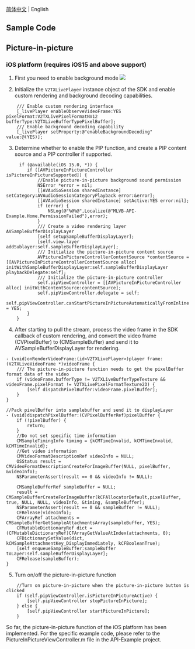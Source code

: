 [简体中文](README.cn.md) | English

## Sample Code

## Picture-in-picture

### iOS platform (requires iOS15 and above support)

1. First you need to enable background mode
 ![](https://qcloudimg.tencent-cloud.cn/raw/5f757cbcce02e4e555826b16e3eaa3b2.png)
 
2. Initialize the `V2TXLivePlayer` instance object of the SDK and enable custom rendering and background decoding capabilities.

``` objc
	/// Enable custom rendering interface
	[_livePlayer enableObserveVideoFrame:YES pixelFormat:V2TXLivePixelFormatNV12 bufferType:V2TXLiveBufferTypePixelBuffer];
    /// Enable background decoding capability
	[_livePlayer setProperty:@"enableBackgroundDecoding" value:@(YES)];
```

3. Determine whether to enable the PIP function, and create a PIP content source and a PIP controller if supported.

``` objc
	 if (@available(iOS 15.0, *)) {
		if ([AVPictureInPictureController isPictureInPictureSupported]) {
			//Enable picture-in-picture background sound permission
			NSError *error = nil;
			[[AVAudioSession sharedInstance] setCategory:AVAudioSessionCategoryPlayback error:&error];
			[[AVAudioSession sharedInstance] setActive:YES error:nil];
			if (error) {
				NSLog(@"%@%@",Localize(@"MLVB-API-Example.Home.PermissionFailed"),error);
			}          
			/// Create a video rendering layer AVSampleBufferDisplayLayer
			[self setupSampleBufferDisplayLayer];
			[self.view.layer addSublayer:self.sampleBufferDisplayLayer];
			/// Initialize the picture-in-picture content source
			AVPictureInPictureControllerContentSource *contentSource = [[AVPictureInPictureControllerContentSource alloc] initWithSampleBufferDisplayLayer:self.sampleBufferDisplayLayer playbackDelegate:self];
			/// Initialize the picture-in-picture controller
			self.pipViewController = [[AVPictureInPictureController alloc] initWithContentSource:contentSource];
			self.pipViewController.delegate = self;
			self.pipViewController.canStartPictureInPictureAutomaticallyFromInline = YES;
		}
	}
```

4. After starting to pull the stream, process the video frame in the SDK callback of custom rendering, and convert the video frame (CVPixelBuffer) to (CMSampleBuffer) and send it to AVSampleBufferDisplayLayer for rendering.


``` objc 
- (void)onRenderVideoFrame:(id<V2TXLivePlayer>)player frame:(V2TXLiveVideoFrame *)videoFrame {
    /// The picture-in-picture function needs to get the pixelBuffer format data of the video
    if (videoFrame.bufferType != V2TXLiveBufferTypeTexture && videoFrame.pixelFormat != V2TXLivePixelFormatTexture2D) {
        [self dispatchPixelBuffer:videoFrame.pixelBuffer];
    }
}

//Pack pixelBuffer into samplebuffer and send it to displayLayer
- (void)dispatchPixelBuffer:(CVPixelBufferRef)pixelBuffer {
    if (!pixelBuffer) {
        return;
    }
    //Do not set specific time information
    CMSampleTimingInfo timing = {kCMTimeInvalid, kCMTimeInvalid, kCMTimeInvalid};
    //Get video information
    CMVideoFormatDescriptionRef videoInfo = NULL;
    OSStatus result = CMVideoFormatDescriptionCreateForImageBuffer(NULL, pixelBuffer, &videoInfo);
    NSParameterAssert(result == 0 && videoInfo != NULL);
    
    CMSampleBufferRef sampleBuffer = NULL;
    result = CMSampleBufferCreateForImageBuffer(kCFAllocatorDefault,pixelBuffer, true, NULL, NULL, videoInfo, &timing, &sampleBuffer);
    NSParameterAssert(result == 0 && sampleBuffer != NULL);
    CFRelease(videoInfo);
    CFArrayRef attachments = CMSampleBufferGetSampleAttachmentsArray(sampleBuffer, YES);
    CFMutableDictionaryRef dict = (CFMutableDictionaryRef)CFArrayGetValueAtIndex(attachments, 0);
    CFDictionarySetValue(dict, kCMSampleAttachmentKey_DisplayImmediately, kCFBooleanTrue);
    [self enqueueSampleBuffer:sampleBuffer toLayer:self.sampleBufferDisplayLayer];
    CFRelease(sampleBuffer);
}
```

5. Turn on/off the picture-in-picture function


``` objc
	//Turn on picture-in-picture when the picture-in-picture button is clicked
	if (self.pipViewController.isPictureInPictureActive) {
		[self.pipViewController stopPictureInPicture];
	} else {
		[self.pipViewController startPictureInPicture];
	}
```
So far, the picture-in-picture function of the iOS platform has been implemented. For the specific example code, please refer to the PictureInPictureViewController.m file in the API-Example project.
